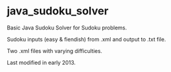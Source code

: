 # java_sudoku_solver

Basic Java Sudoku Solver for Sudoku problems.

Sudoku inputs (easy & fiendish) from .xml and output to .txt file.

Two .xml files with varying difficulties.

Last modified in early 2013.


